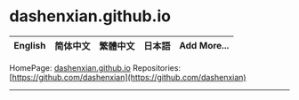 # dashenxian.github.io

| **English** | 简体中文 | 繁體中文 | 日本語 | Add More... |
|---|---|---|---|---|

HomePage: [dashenxian.github.io](dashenxian.github.io)
Repositories: [https://github.com/dashenxian](https://github.com/dashenxian)

---
